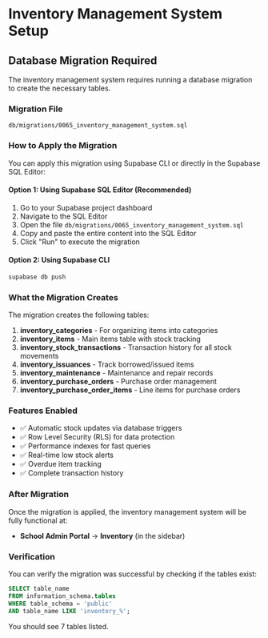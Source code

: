 # Inventory Management System Setup

## Database Migration Required

The inventory management system requires running a database migration to create the necessary tables.

### Migration File
`db/migrations/0065_inventory_management_system.sql`

### How to Apply the Migration

You can apply this migration using Supabase CLI or directly in the Supabase SQL Editor:

#### Option 1: Using Supabase SQL Editor (Recommended)
1. Go to your Supabase project dashboard
2. Navigate to the SQL Editor
3. Open the file `db/migrations/0065_inventory_management_system.sql`
4. Copy and paste the entire content into the SQL Editor
5. Click "Run" to execute the migration

#### Option 2: Using Supabase CLI
```bash
supabase db push
```

### What the Migration Creates

The migration creates the following tables:

1. **inventory_categories** - For organizing items into categories
2. **inventory_items** - Main items table with stock tracking
3. **inventory_stock_transactions** - Transaction history for all stock movements
4. **inventory_issuances** - Track borrowed/issued items
5. **inventory_maintenance** - Maintenance and repair records
6. **inventory_purchase_orders** - Purchase order management
7. **inventory_purchase_order_items** - Line items for purchase orders

### Features Enabled

- ✅ Automatic stock updates via database triggers
- ✅ Row Level Security (RLS) for data protection
- ✅ Performance indexes for fast queries
- ✅ Real-time low stock alerts
- ✅ Overdue item tracking
- ✅ Complete transaction history

### After Migration

Once the migration is applied, the inventory management system will be fully functional at:
- **School Admin Portal** → **Inventory** (in the sidebar)

### Verification

You can verify the migration was successful by checking if the tables exist:

```sql
SELECT table_name
FROM information_schema.tables
WHERE table_schema = 'public'
AND table_name LIKE 'inventory_%';
```

You should see 7 tables listed.
